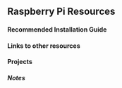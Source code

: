 ## Raspberry Pi Resources

#### Recommended Installation Guide

#### Links to other resources

#### Projects


##### Notes
